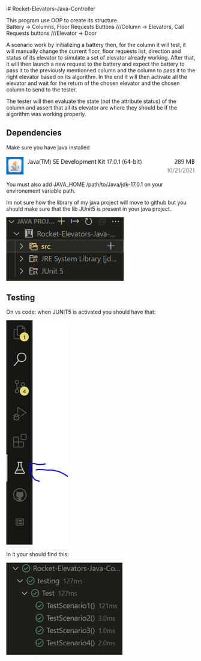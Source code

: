 i# Rocket-Elevators-Java-Controller

This program use OOP to create its structure.  
 Battery -> Columns, Floor Requests Buttons
///Column -> Elevators, Call Requests buttons
///Elevator -> Door

A scenario work by initializing a battery then, for the column it will test, it will manually change the current floor, floor requests list, direction and status of its elevator to simulate a set of elevator already working. After that, it will then launch a new request to the battery and expect the battery to pass it to the previously mentionned column and the column to pass it to the right elevator based on its algorithm. In the end it will then activate all the elevator and wait for the return of the chosen elevator and the chosen column to send to the tester.

The tester will then evaluate the state (not the attribute status) of the column and assert that all its elevator are where they should be if the algorithm was working properly.

## Dependencies

Make sure you have java installed

<img src="image/javajdr.PNG">

You must also add JAVA_HOME /path/to/Java/jdk-17.0.1 on your environement variable path.

Im not sure how the library of my java project will move to github but you should make sure that the lib JUnit5 is present in your java project.

<img src="image/junit.PNG">

## Testing

On vs code: when JUNIT5 is activated you should have that:

<img src="image/bar.PNG">

In it your should find this:

<img src="image/test_result.PNG">
